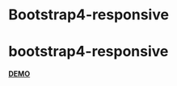 <!DOCTYPE html>
<html>
<head>
	<h1>Bootstrap4-responsive</h1>
</head>
<body>
	<h1>bootstrap4-responsive</h1>
	<a href="https://vasileclaudiu.github.io/bootstrap4-responsiv/"><strong>DEMO</strong></a>
</body>
</html>

